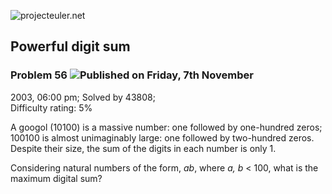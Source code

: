 ![projecteuler.net](images/print_page_logo.png)

## Powerful digit sum

### Problem 56 ![](images/icon_info.png)Published on Friday, 7th November
2003, 06:00 pm; Solved by 43808;  
Difficulty rating: 5%

A googol (10100) is a massive number: one followed by one-hundred zeros;
100100 is almost unimaginably large: one followed by two-hundred zeros.
Despite their size, the sum of the digits in each number is only 1.

Considering natural numbers of the form, _ab_, where _a, b_ &lt; 100, what is
the maximum digital sum?

  
  

